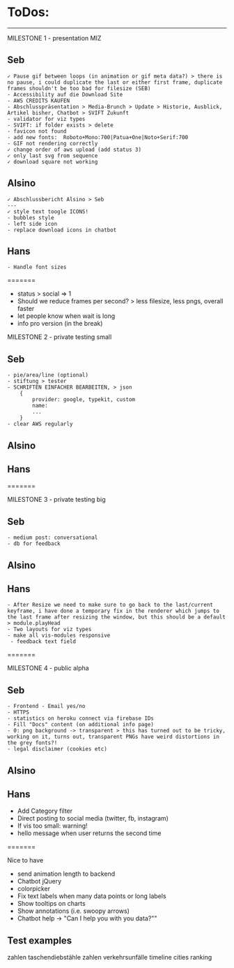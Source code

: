 # ToDos:

---

MILESTONE 1 - presentation MIZ

## Seb
	✓ Pause gif between loops (in animation or gif meta data?) > there is no pause, i could duplicate the last or either first frame, duplicate frames shouldn't be too bad for filesize (SEB)
	- Accessibility auf die Download Site
	- AWS CREDITS KAUFEN
	- Abschlusspräsentation > Media-Brunch > Update > Historie, Ausblick, Artikel bisher, Chatbot > SVIFT Zukunft
	- validator for viz types
	- SVIFT: if folder exists > delete
	- favicon not found
	- add new fonts:  Roboto+Mono:700|Patua+One|Noto+Serif:700
	- GIF not rendering correctly
	✓ change order of aws upload (add status 3)
	✓ only last svg from sequence
	✓ download square not working


## Alsino

    ✓ Abschlussbericht Alsino > Seb
    ---
    ✓ style text toogle ICONS!
    - bubbles style
    - left side icon
    - replace download icons in chatbot

## Hans
	- Handle font sizes



=======


* status > social => 1
* Should we reduce frames per second? > less filesize, less pngs, overall faster
* let people know when wait is long
* info pro version (in the break)


MILESTONE 2 - private testing small

## Seb

    - pie/area/line (optional)
    - stiftung > tester
    - SCHRIFTEN EINFACHER BEARBEITEN, > json
    	{
    		provider: google, typekit, custom
    		name:
    		...
    	}
    - clear AWS regularly

## Alsino

## Hans



=======



MILESTONE 3 - private testing big

## Seb

    - medium post: conversational
    - db for feedback

## Alsino

## Hans

    - After Resize we need to make sure to go back to the last/current keyframe, i have done a temporary fix in the renderer which jumps to the last frame after resizing the window, but this should be a default > module.playHead
    - Two layouts for viz types
    - make all vis-modules responsive
     - feedback text field


=======


MILESTONE 4 - public alpha

## Seb

    - Frontend - Email yes/no
    - HTTPS
    - statistics on heroku connect via firebase IDs
    - Fill "Docs" content (on additional info page)
    - 0: png background -> transparent > this has turned out to be tricky, working on it, turns out, transparent PNGs have weird distortions in the grey fonts?!
    - legal disclaimer (cookies etc)

## Alsino

## Hans

* Add Category filter
* Direct posting to social media (twitter, fb, instagram)
* If vis too small: warning!
* hello message when user returns the second time


=======


Nice to have

* send animation length to backend
* Chatbot jQuery
* colorpicker
* Fix text labels when many data points or long labels
* Show tooltips on charts
* Show annotations (i.e. swoopy arrows)
* Chatbot help -> "Can I help you with you data?""

## Test examples

zahlen taschendiebstähle
zahlen verkehrsunfälle
timeline
cities ranking

